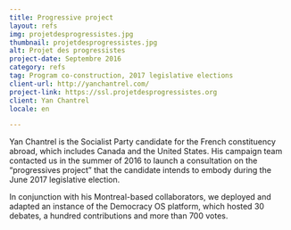 ```yaml
---
title: Progressive project
layout: refs
img: projetdesprogressistes.jpg
thumbnail: projetdesprogressistes.jpg
alt: Projet des progressistes
project-date: Septembre 2016
category: refs
tag: Program co-construction, 2017 legislative elections
client-url: http://yanchantrel.com/
project-link: https://ssl.projetdesprogressistes.org
client: Yan Chantrel
locale: en

---
```


Yan Chantrel is the Socialist Party candidate for the French constituency abroad, which includes Canada and the United States. His campaign team contacted us in the summer of 2016 to launch a consultation on the “progressives project” that the candidate intends to embody during the June 2017 legislative election.

In conjunction with his Montreal-based collaborators, we deployed and adapted an instance of the Democracy OS platform, which hosted 30 debates, a hundred contributions and more than 700 votes.
